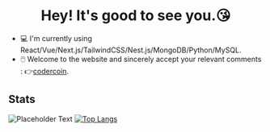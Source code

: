 <h1 align="center">Hey! It's good to see you.😘</h1>

- 💻 I'm currently using React/Vue/Next.js/TailwindCSS/Nest.js/MongoDB/Python/MySQL.
- 🖱️ Welcome to the website and sincerely accept your relevant comments : 👉[codercoin](https://codercoin.vercel.app).

## Stats
![Placeholder Text](https://github-readme-stats.vercel.app/api?username=codercoin98&count_private=true&show_icons=true&hide_title=true&hide_rank=true&theme=vue)
[![Top Langs](https://github-readme-stats.vercel.app/api/top-langs/?username=codercoin98&layout=compact&theme=vue)](https://github.com/anuraghazra/github-readme-stats)
